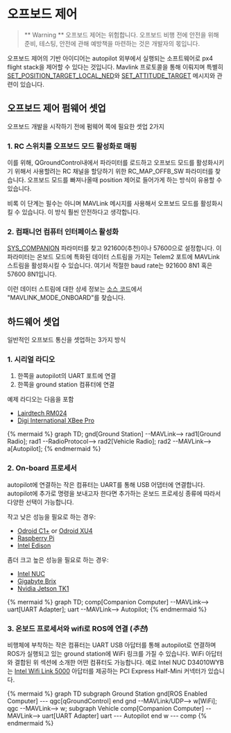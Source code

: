 # 오프보드 제어

> ** Warning ** 오프보드 제어는 위험합니다. 오프보드 비행 전에 안전을 위해 준비, 테스팅, 안전에 관해 예방책을 마련하는 것은 개발자의 몫입니다.

오프보드 제어의 기반 아이디어는 autopilot 외부에서 실행되는 소프트웨어로 px4 flight stack을 제어할 수 있다는 것입니다. Mavlink 프로토콜을 통해 이뤄지며 특별히 [SET_POSITION_TARGET_LOCAL_NED](http://mavlink.org/messages/common#SET_POSITION_TARGET_LOCAL_NED)와 [SET_ATTITUDE_TARGET](http://mavlink.org/messages/common#SET_ATTITUDE_TARGET) 메시지와 관련이 있습니다.

## 오프보드 제어 펌웨어 셋업
오프보드 개발을 시작하기 전에 펌웨어 쪽에 필요한 셋업 2가지

### 1. RC 스위치를 오프보드 모드 활성화로 매핑
이를 위해, QGroundControl내에서 파라미터를 로드하고 오프보드 모드를 활성화시키기 위해서 사용할려는 RC 채널을 할당하기 위한 RC_MAP_OFFB_SW 파라미터를 찾습니다. 오프보드 모드를 빠져나올때 position 제어로 들어가게 하는 방식이 유용할 수 있습니다.

비록 이 단계는 필수는 아니며 MAVLink 메시지를 사용해서 오프보드 모드를 활성화시킬 수 있습니다. 이 방식 훨씬 안전하다고 생각합니다.

### 2. 컴패니언 컴퓨터 인터페이스 활성화
[SYS_COMPANION](https://pixhawk.org/firmware/parameters#system) 파라미터를 찾고 921600(추천)이나 57600으로 설정합니다. 이 파라미터는 온보드 모드에 특화된 데이터 스트림을 가지는 Telem2 포트에 MAVLink 스트림을 활성화시킬 수 있습니다. 여기서 적절한 baud rate는 921600 8N1 혹은 57600 8N1입니다.

이런 데이터 스트림에 대한 상세 정보는 [소스 코드](https://github.com/PX4/Firmware/blob/master/src/modules/mavlink/mavlink_main.cpp)에서 "MAVLINK_MODE_ONBOARD"를 찾습니다.

## 하드웨어 셋업

일반적인 오프보드 통신을 셋업하는 3가지 방식

### 1. 시리얼 라디오
1. 한쪽을 autopilot의 UART 포트에 연결
2. 한쪽을 ground station 컴퓨터에 연결

예제 라디오는 다음을 포함
* [Lairdtech RM024](http://www.lairdtech.com/products/rm024)
* [Digi International XBee Pro](http://www.digi.com/products/xbee-rf-solutions/modules)

{% mermaid %}
graph TD;
  gnd[Ground Station] --MAVLink--> rad1[Ground Radio];
  rad1 --RadioProtocol--> rad2[Vehicle Radio];
  rad2 --MAVLink--> a[Autopilot];
{% endmermaid %}

### 2. On-board 프로세서
autopilot에 연결하는 작은 컴퓨터는 UART를 통해 USB 어댑터에 연결합니다. autopilot에 추가로 명령을 보내고자 한다면 추가하는 온보드 프로세싱 종류에 따라서 다양한 선택이 가능합니다.

작고 낮은 성능을 필요로 하는 경우:
* [Odroid C1+](http://www.hardkernel.com/main/products/prdt_info.php?g_code=G143703355573) or [Odroid XU4](http://www.hardkernel.com/main/products/prdt_info.php?g_code=G143452239825)
* [Raspberry Pi](https://www.raspberrypi.org/)
* [Intel Edison](http://www.intel.com/content/www/us/en/do-it-yourself/edison.html)

좀더 크고 높은 성능을 필요로 하는 경우:
* [Intel NUC](http://www.intel.com/content/www/us/en/nuc/overview.html)
* [Gigabyte Brix](http://www.gigabyte.com/products/list.aspx?s=47&ck=104)
* [Nvidia Jetson TK1](https://developer.nvidia.com/jetson-tk1)

{% mermaid %}
graph TD;
  comp[Companion Computer] --MAVLink--> uart[UART Adapter];
  uart --MAVLink--> Autopilot;
{% endmermaid %}

### 3. 온보드 프로세서와 wifi로 ROS에 연결 (***추천***)
비행체에 부착하는 작은 컴퓨터는 UART USB 아답터를 통해 autopilot로 연결하며 ROS가 실행되고 있는 ground station에 WiFi 링크를 가질 수 있습니다. WiFi 아답터와 결합된 위 섹션에 소개한 어떤 컴퓨터도 가능합니다. 예로 Intel NUC D34010WYB는 [Intel Wifi Link 5000](http://www.intel.com/products/wireless/adapters/5000/) 아답터를 제공하는 PCI Express Half-Mini 커넥터가 있습니다.


{% mermaid %}
	graph TD
	subgraph Ground  Station
	  gnd[ROS Enabled Computer] --- qgc[qGroundControl]
	end
	gnd --MAVLink/UDP--> w[WiFi];
	qgc --MAVLink--> w;
	subgraph Vehicle
	  comp[Companion Computer] --MAVLink--> uart[UART Adapter]
	uart --- Autopilot
	end
	w --- comp
{% endmermaid %}
